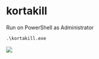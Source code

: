 # kortakill
Run on PowerShell as Administrator

```cmd
.\kortakill.exe
```
![](https://github.com/nu11secur1ty/Windows/blob/master/Kortana/screen/korakill.PNG)
